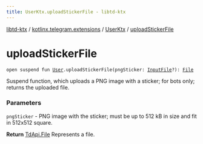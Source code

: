 ```yaml
---
title: UserKtx.uploadStickerFile - libtd-ktx
---
```


[libtd-ktx](../../index.html) / [kotlinx.telegram.extensions](../index.html) / [UserKtx](index.html) / [uploadStickerFile](./upload-sticker-file.html)

# uploadStickerFile

`open suspend fun `[`User`](https://tdlibx.github.io/td/docs/org/drinkless/td/libcore/telegram/TdApi/User.html)`.uploadStickerFile(pngSticker: `[`InputFile`](https://tdlibx.github.io/td/docs/org/drinkless/td/libcore/telegram/TdApi/InputFile.html)`?): `[`File`](https://tdlibx.github.io/td/docs/org/drinkless/td/libcore/telegram/TdApi/File.html)

Suspend function, which uploads a PNG image with a sticker; for bots only; returns the uploaded
file.

### Parameters

`pngSticker` - PNG image with the sticker; must be up to 512 kB in size and fit in 512x512
square.

**Return**
[TdApi.File](https://tdlibx.github.io/td/docs/org/drinkless/td/libcore/telegram/TdApi/File.html) Represents a file.

